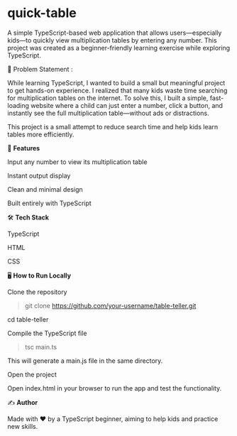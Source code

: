 # quick-table
A simple TypeScript-based web application that allows users—especially kids—to quickly view multiplication tables by entering any number. This project was created as a beginner-friendly learning exercise while exploring TypeScript.

🧠 Problem Statement :

While learning TypeScript, I wanted to build a small but meaningful project to get hands-on experience. I realized that many kids waste time searching for multiplication tables on the internet. To solve this, I built a simple, fast-loading website where a child can just enter a number, click a button, and instantly see the full multiplication table—without ads or distractions.

This project is a small attempt to reduce search time and help kids learn tables more efficiently.

🚀 **Features**

Input any number to view its multiplication table

Instant output display

Clean and minimal design

Built entirely with TypeScript


🛠 **Tech Stack**

TypeScript

HTML

CSS

🖥️ **How to Run Locally**

Clone the repository
> git clone https://github.com/your-username/table-teller.git
> 
cd table-teller

Compile the TypeScript file

> tsc main.ts
> 
This will generate a main.js file in the same directory.

Open the project

Open index.html in your browser to run the app and test the functionality.


✍️ **Author**

Made with ❤️ by a TypeScript beginner, aiming to help kids and practice new skills.

